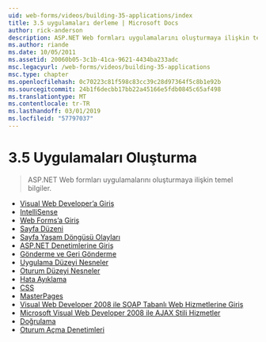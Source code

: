 ```yaml
---
uid: web-forms/videos/building-35-applications/index
title: 3.5 uygulamaları derleme | Microsoft Docs
author: rick-anderson
description: ASP.NET Web formları uygulamalarını oluşturmaya ilişkin temel bilgiler.
ms.author: riande
ms.date: 10/05/2011
ms.assetid: 20060b05-3c1b-41ca-9621-4434ba233adc
msc.legacyurl: /web-forms/videos/building-35-applications
msc.type: chapter
ms.openlocfilehash: 0c70223c81f598c83cc39c28d97364f5c8b1e92b
ms.sourcegitcommit: 24b1f6decbb17bb22a45166e5fdb0845c65af498
ms.translationtype: MT
ms.contentlocale: tr-TR
ms.lasthandoff: 03/01/2019
ms.locfileid: "57797037"
---
```

<a name="building-35-applications"></a>3.5 Uygulamaları Oluşturma
====================
> ASP.NET Web formları uygulamalarını oluşturmaya ilişkin temel bilgiler.


- [Visual Web Developer’a Giriş](intro-to-visual-web-developer.md)
- [IntelliSense](intellisense.md)
- [Web Forms’a Giriş](intro-to-web-forms.md)
- [Sayfa Düzeni](page-layout.md)
- [Sayfa Yaşam Döngüsü Olayları](page-lifecycle-events.md)
- [ASP.NET Denetimlerine Giriş](intro-to-aspnet-controls.md)
- [Gönderme ve Geri Gönderme](submit-and-postback.md)
- [Uygulama Düzeyi Nesneler](application-level-objects.md)
- [Oturum Düzeyi Nesneler](session-level-objects.md)
- [Hata Ayıklama](debugging.md)
- [CSS](css.md)
- [MasterPages](masterpages.md)
- [Visual Web Developer 2008 ile SOAP Tabanlı Web Hizmetlerine Giriş](an-introduction-to-soap-based-web-services-with-visual-web-developer-2008.md)
- [Microsoft Visual Web Developer 2008 ile AJAX Stili Hizmetler](ajax-style-services-with-microsoft-visual-web-developer-2008.md)
- [Doğrulama](validation.md)
- [Oturum Açma Denetimleri](login-controls.md)
